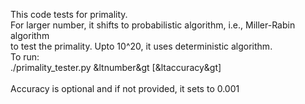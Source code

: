 This code tests for primality.<br>
For larger number, it shifts to probabilistic algorithm, i.e., Miller-Rabin algorithm<br>
to test the primality. Upto 10^20, it uses deterministic algorithm.<br>
To run:<br>
./primality_tester.py &ltnumber&gt [&ltaccuracy&gt] <br>
<br>
Accuracy is optional and if not provided, it sets to 0.001
